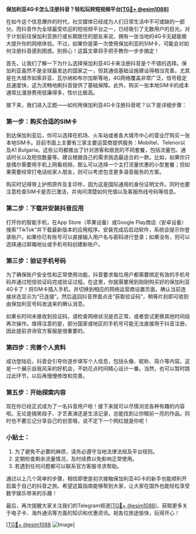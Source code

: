 **保加利亚4G卡怎么注册抖音？轻松玩转短视频平台[[TG💪+ @esim1088](https://t.me/s/esim1088)]**

在如今这个信息爆炸的时代，社交媒体已经成为人们日常生活中不可或缺的一部分。而抖音作为全球最受欢迎的短视频平台之一，已经吸引了无数用户的目光。对于计划前往保加利亚旅行或长期居住的朋友来说，拥有一张当地的4G卡无疑能极大提升你的网络体验。不过，如果你是第一次使用保加利亚的SIM卡，可能会对如何注册抖音感到困惑。别担心！这篇文章将手把手教你一步步搞定！

首先，让我们了解一下为什么选择保加利亚4G卡来注册抖音是个不错的选择。保加利亚虽然不是全球最发达的国家之一，但其通信基础设施建设得相当完善。尤其是在大城市如索非亚、瓦尔纳和布尔加斯等地，4G网络覆盖非常广泛，信号稳定且速度快，这为流畅地刷抖音提供了基础保障。此外，购买一张本地SIM卡的成本通常比漫游费用低廉得多，性价比极高。

接下来，我们进入正题——如何用保加利亚4G卡注册抖音呢？以下是详细步骤：

### 第一步：购买合适的SIM卡
到达保加利亚后，你可以选择在机场、火车站或者各大城市中心的营业厅购买一张本地SIM卡。目前市面上主要有三家主要运营商提供服务：Mobiltel、Telenor以及A1 Bulgaria。这些公司都推出了针对游客和居民的不同套餐，包括流量包、通话时长以及短信数量等。建议根据自己的需求挑选最适合的一款。比如，如果你只是偶尔需要用手机上网看视频，那么可以选择一个主打流量优惠的小型套餐；但如果需要经常打电话给家人朋友，则可以考虑包含更多语音服务的方案。

购买时记得带上护照原件及复印件，因为这是国际通用的身份证明文件。同时也要注意检查SIM卡是否已激活，并询问清楚如何充值以及客服热线号码等信息。

### 第二步：下载并安装抖音应用
打开你的智能手机，在App Store（苹果设备）或Google Play商店（安卓设备）搜索“TikTok”并下载最新版本的应用程序。安装完成后启动软件，系统会提示你登录账户。如果你已有账号可以直接输入用户名与密码进行登录；如果没有，则可以选择通过邮箱地址或手机号码创建新账户。

### 第三步：验证手机号码
为了确保账户安全性和正常使用功能，抖音要求每位用户都需要绑定有效的手机号码并通过短信验证码完成验证过程。在这里，你就需要用到刚刚购买好的保加利亚4G卡了！将SIM卡插入手机，并切换到相应的网络运营商设置页面，确认当前连接状态显示为“已连接”。然后返回抖音界面点击“获取验证码”，稍等片刻即可收到由保加利亚号码发送来的确认消息。

如果长时间未接收到验证码，请检查网络状况是否正常，或者尝试更换其他时间段再次操作。值得注意的是，部分国家或地区的手机号可能无法直接用于抖音注册，因此提前咨询官方客服是很重要的。

### 第四步：完善个人资料
成功登陆后，抖音会引导你逐步填写个人信息，包括头像、昵称、简介等内容。这是一个展示自我风采的好机会，不妨花点时间精心设计一番。当然，也可以暂时跳过此环节，以后再慢慢修改和完善。

### 第五步：开始探索内容
现在你已经正式成为了一名抖音用户啦！接下来就可以尽情浏览各种有趣的内容啦。无论是搞笑段子、才艺表演还是生活记录，总能找到让你眼前一亮的作品。同时也不要忘记分享自己的创意哦，说不定下一个网红就是你呢！

### 小贴士：
1. 为了避免不必要的麻烦，请务必遵守当地法律法规及平台规则。
2. 定期检查剩余流量情况，及时续费以免影响正常使用。
3. 若遇到任何问题都可以联系官方客服寻求帮助。

通过以上几个简单的步骤，相信即使是初次接触保加利亚4G卡的新手也能顺利开启属于自己的抖音之旅。希望这篇指南能够帮到大家，让大家在国外也能轻松享受数字娱乐带来的乐趣！

最后，再次提醒大家关注我们的Telegram频道[[TG💪+ @esim1088](https://t.me/s/esim1088)]，获取更多关于电子卡、海外通讯等方面的知识和优惠资讯。祝各位旅途愉快，玩得开心！

[[TG💪+ @esim1088](https://t.me/s/esim1088) ![Image](https://i.postimg.cc/4NQfJmqS/Snipaste-2025-05-13-00-14-12.png)]